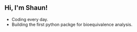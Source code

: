 <h2> Hi, I'm Shaun! </h2>

- Coding every day.
- Building the first python packge for bioequivalence analysis.
